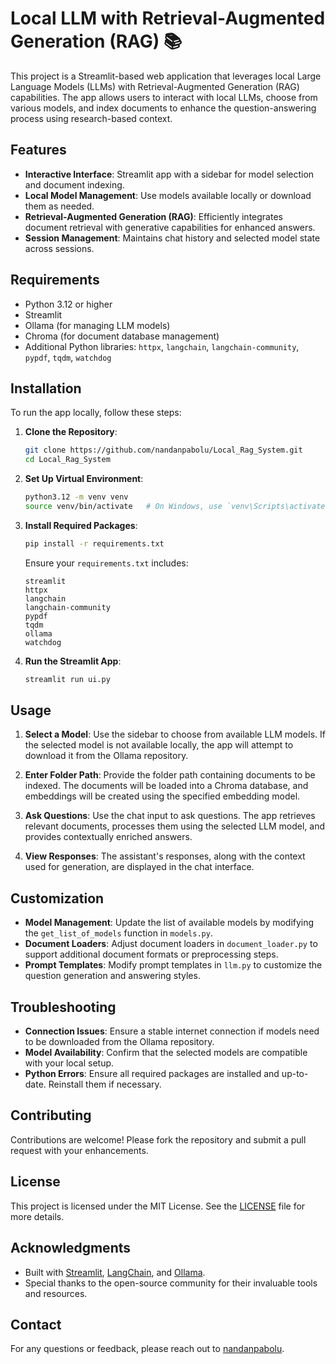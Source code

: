 
# Local LLM with Retrieval-Augmented Generation (RAG) 📚

This project is a Streamlit-based web application that leverages local Large Language Models (LLMs) with Retrieval-Augmented Generation (RAG) capabilities. The app allows users to interact with local LLMs, choose from various models, and index documents to enhance the question-answering process using research-based context.

## Features

- **Interactive Interface**: Streamlit app with a sidebar for model selection and document indexing.
- **Local Model Management**: Use models available locally or download them as needed.
- **Retrieval-Augmented Generation (RAG)**: Efficiently integrates document retrieval with generative capabilities for enhanced answers.
- **Session Management**: Maintains chat history and selected model state across sessions.

## Requirements

- Python 3.12 or higher
- Streamlit
- Ollama (for managing LLM models)
- Chroma (for document database management)
- Additional Python libraries: `httpx`, `langchain`, `langchain-community`, `pypdf`, `tqdm`, `watchdog`

## Installation

To run the app locally, follow these steps:

1. **Clone the Repository**:

    ```bash
    git clone https://github.com/nandanpabolu/Local_Rag_System.git
    cd Local_Rag_System
    ```

2. **Set Up Virtual Environment**:

    ```bash
    python3.12 -m venv venv
    source venv/bin/activate   # On Windows, use `venv\Scripts\activate`
    ```

3. **Install Required Packages**:

    ```bash
    pip install -r requirements.txt
    ```

   Ensure your `requirements.txt` includes:

    ```text
    streamlit
    httpx
    langchain
    langchain-community
    pypdf
    tqdm
    ollama
    watchdog
    ```

4. **Run the Streamlit App**:

    ```bash
    streamlit run ui.py
    ```

## Usage

1. **Select a Model**: Use the sidebar to choose from available LLM models. If the selected model is not available locally, the app will attempt to download it from the Ollama repository.

2. **Enter Folder Path**: Provide the folder path containing documents to be indexed. The documents will be loaded into a Chroma database, and embeddings will be created using the specified embedding model.

3. **Ask Questions**: Use the chat input to ask questions. The app retrieves relevant documents, processes them using the selected LLM model, and provides contextually enriched answers.

4. **View Responses**: The assistant's responses, along with the context used for generation, are displayed in the chat interface.

## Customization

- **Model Management**: Update the list of available models by modifying the `get_list_of_models` function in `models.py`.
- **Document Loaders**: Adjust document loaders in `document_loader.py` to support additional document formats or preprocessing steps.
- **Prompt Templates**: Modify prompt templates in `llm.py` to customize the question generation and answering styles.

## Troubleshooting

- **Connection Issues**: Ensure a stable internet connection if models need to be downloaded from the Ollama repository.
- **Model Availability**: Confirm that the selected models are compatible with your local setup.
- **Python Errors**: Ensure all required packages are installed and up-to-date. Reinstall them if necessary.

## Contributing

Contributions are welcome! Please fork the repository and submit a pull request with your enhancements.

## License

This project is licensed under the MIT License. See the [LICENSE](LICENSE) file for more details.

## Acknowledgments

- Built with [Streamlit](https://streamlit.io/), [LangChain](https://langchain.com/), and [Ollama](https://ollama.com/).
- Special thanks to the open-source community for their invaluable tools and resources.

## Contact

For any questions or feedback, please reach out to [nandanpabolu](mailto:nandanpabolu@example.com).
